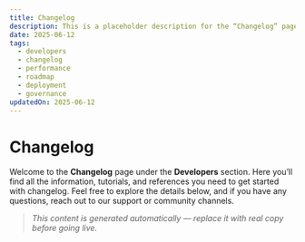 ```yaml
---
title: Changelog
description: This is a placeholder description for the “Changelog” page, giving readers a quick overview of what they can expect to find here.
date: 2025-06-12
tags:
  - developers
  - changelog
  - performance
  - roadmap
  - deployment
  - governance
updatedOn: 2025-06-12
---
```

# Changelog

Welcome to the **Changelog** page under the **Developers** section. Here you’ll find all the information, tutorials, and references you need to get started with changelog. Feel free to explore the details below, and if you have any questions, reach out to our support or community channels.

> _This content is generated automatically — replace it with real copy before going live._ 
